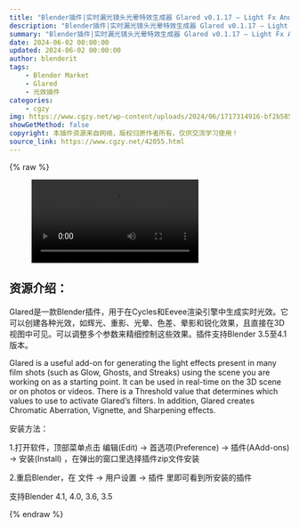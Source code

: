 ```yaml
---
title: "Blender插件|实时漏光镜头光晕特效生成器 Glared v0.1.17 – Light Fx And Flare In Blender"
description: "Blender插件|实时漏光镜头光晕特效生成器 Glared v0.1.17 – Light Fx And Flare In Blender"
summary: "Blender插件|实时漏光镜头光晕特效生成器 Glared v0.1.17 – Light Fx And Flare In Blender"
date: 2024-06-02 00:00:00
updated: 2024-06-02 00:00:00
author: blenderit
tags: 
    - Blender Market
    - Glared
    - 光效插件
categories:
    - cgzy
img: https://www.cgzy.net/wp-content/uploads/2024/06/1717314916-bf2b585aaeb7a04.webp
showGetMethod: false
copyright: 本插件资源来自网络，版权归原作者所有，仅供交流学习使用！
source_link: https://www.cgzy.net/42055.html
---
```


{% raw %}
<figure class="wp-block-video aligncenter"><video controls src="http://cloud.video.taobao.com/play/u/null/p/1/e/6/t/1/465698578095.mp4"><track src="https://www.cgzy.net/wp-content/uploads/2024/06/1717314977-7a260719738c075.vtt"></track></video></figure><div class="wp-block-pandastudio-title"><div class="title_style_01"><h2 id="h2-0">资源介绍：</h2></div></div><p class="is-style-text-indent-2em">Glared是一款Blender插件，用于在Cycles和Eevee渲染引擎中生成实时光效。它可以创建各种光效，如辉光、重影、光晕、色差、晕影和锐化效果，且直接在3D视图中可见。可以调整多个参数来精细控制这些效果。插件支持Blender 3.5至4.1版本。</p><p>Glared is a useful add-on for generating the light effects present in many film shots (such as Glow, Ghosts, and Streaks) using the scene you are working on as a starting point. It can be used in real-time on the 3D scene or on photos or videos. There is a Threshold value that determines which values to use to activate Glared’s filters. In addition, Glared creates Chromatic Aberration, Vignette, and Sharpening effects.</p><div class="wp-block-pandastudio-title"><div class="title_style_01"><p>安装方法：</p></div></div><p>1.打开软件，顶部菜单点击 编辑(Edit) → 首选项(Preference) → 插件(AAdd-ons) → 安装(Install) ，在弹出的窗口里选择插件zip文件安装</p><p>2.重启Blender，在 文件 → 用户设置 → 插件 里即可看到所安装的插件</p><div class="wp-block-pandastudio-tips"><div class="tip success "><p>支持Blender 4.1, 4.0, 3.6, 3.5</p>
</div></div>
<div style="display: none">cgzy</div>
{% endraw %}